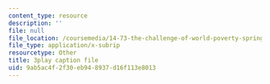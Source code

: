 ```yaml
---
content_type: resource
description: ''
file: null
file_location: /coursemedia/14-73-the-challenge-of-world-poverty-spring-2011/9ab5ac4f2f30eb948937d16f113e8013_p5ro4x1r16Q.srt
file_type: application/x-subrip
resourcetype: Other
title: 3play caption file
uid: 9ab5ac4f-2f30-eb94-8937-d16f113e8013
---
```

